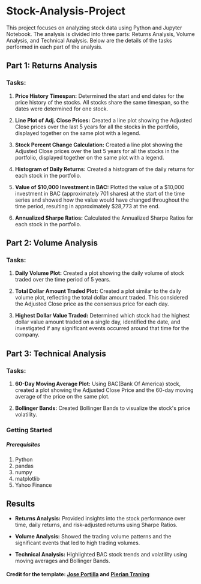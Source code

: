 # Stock-Analysis-Project
 This project focuses on analyzing stock data using Python and Jupyter Notebook. The analysis is divided into three parts: Returns Analysis, Volume Analysis, and Technical Analysis. Below are the details of the tasks performed in each part of the analysis.

## Part 1: Returns Analysis
### Tasks:
1. <p><b>Price History Timespan:</b> Determined the start and end dates for the price history of the stocks. All stocks share the same timespan, so the dates were determined for one stock.</p> 
2. <p><b>Line Plot of Adj. Close Prices:</b> Created a line plot showing the Adjusted Close prices over the last 5 years for all the stocks in the portfolio, displayed together on the same plot with a legend.</p>
3. <p><b>Stock Percent Change Calculation:</b> Created a line plot showing the Adjusted Close prices over the last 5 years for all the stocks in the portfolio, displayed together on the same plot with a legend.</p>
4. <p><b>Histogram of Daily Returns:</b> Created a histogram of the daily returns for each stock in the portfolio.</p>
5. <p><b>Value of $10,000 Investment in BAC:</b> Plotted the value of a $10,000 investment in BAC (approximately 701 shares) at the start of the time series and showed how the value would have changed throughout the time period, resulting in approximately $28,773 at the end.</p>
6. <p><b>Annualized Sharpe Ratios:</b> Calculated the Annualized Sharpe Ratios for each stock in the portfolio.</p>

## Part 2: Volume Analysis
### Tasks:
1. <p><b>Daily Volume Plot:</b> Created a plot showing the daily volume of stock traded over the time period of 5 years.</p>
2. <p><b>Total Dollar Amount Traded Plot:</b> Created a plot similar to the daily volume plot, reflecting the total dollar amount traded. This considered the Adjusted Close price as the consensus price for each day.</p>
3. <p><b>Highest Dollar Value Traded:</b> Determined which stock had the highest dollar value amount traded on a single day, identified the date, and investigated if any significant events occurred around that time for the company.</p>

## Part 3: Technical Analysis
### Tasks:
1. <p><b>60-Day Moving Average Plot:</b> Using BAC(Bank Of America) stock, created a plot showing the Adjusted Close Price and the 60-day moving average of the price on the same plot.</p>
2. <p><b>Bollinger Bands:</b> Created Bollinger Bands to visualize the stock's price volatility.</p>

### Getting Started
##### Prerequisites
1. Python 
2. pandas
3. numpy
4. matplotlib
5. Yahoo Finance

## Results
- <p><b>Returns Analysis:</b> Provided insights into the stock performance over time, daily returns, and risk-adjusted returns using Sharpe Ratios.</p>
- <p><b>Volume Analysis:</b> Showed the trading volume patterns and the significant events that led to high trading volumes.</p>
- <p><b>Technical Analysis:</b> Highlighted BAC stock trends and volatility using moving averages and Bollinger Bands.</p>

#### Credit for the template: <a href="https://www.udemy.com/user/joseportilla/">Jose Portilla</a> and <a href="https://www.udemy.com/user/pierian-training-2/">Pierian Traning</a>
